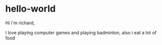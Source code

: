 # hello-world

Hi i'm richard,

I love playing computer games and playing badminton, also i eat a lot of food
